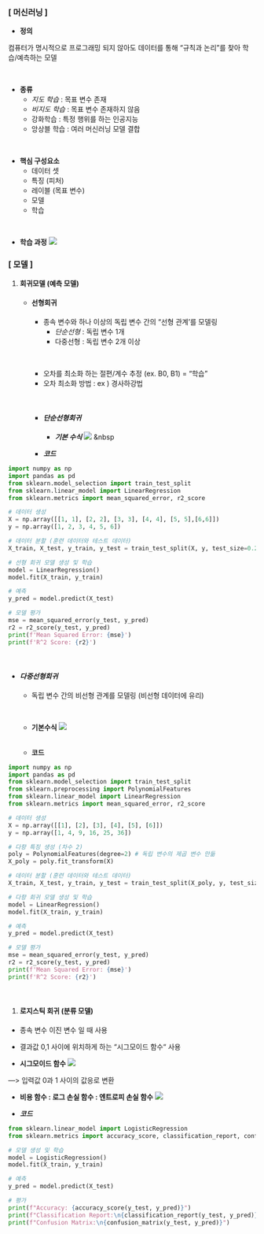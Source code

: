 ### [ 머신러닝 ]

- **정의**

컴퓨터가 명시적으로 프로그래밍 되지 않아도 데이터를 통해 “규칙과 논리”를 찾아 학습/예측하는 모델

&nbsp;

- **종류**
    - *지도 학습* : 목표 변수 존재
    - *비지도 학습* : 목표 변수 존재하지 않음
    - 강화학습 :  특정 행위를 하는 인공지능
    - 앙상블 학습 : 여러 머신러닝 모델 결합

&nbsp;

- **핵심 구성요소**
    - 데이터 셋
    - 특징 (피처)
    - 레이블 (목표 변수)
    - 모델
    - 학습

&nbsp;

- **학습 과정**
![](https://velog.velcdn.com/images/yejingksdpwls/post/ab0cabe0-8e9d-4e50-9156-a765ad3a0da8/image.png)
&nbsp;

### [ 모델 ]

1. **회귀모델 (예측 모델)**
    - #### 선형회귀
        - 종속 변수와 하나 이상의 독립 변수 간의 “선형 관계’를 모델링
            - *단순선형* : 독립 변수 1개
            - 다중선형 : 독립 변수 2개 이상
        
        &nbsp;
        
        - 오차를 최소화 하는 절편/계수 추정 (ex. B0, B1) = “학습”
        - 오차 최소화 방법 : ex ) 경사하강법
        
        &nbsp;
        
        - #### ***단순선형회귀***
            - ***기본 수식***
            ![](https://velog.velcdn.com/images/yejingksdpwls/post/e813e8b9-cd94-4764-ac3f-ff23f411b95e/image.png)
            &nbsp
            
        
        - ***코드***

```python
import numpy as np
import pandas as pd
from sklearn.model_selection import train_test_split
from sklearn.linear_model import LinearRegression
from sklearn.metrics import mean_squared_error, r2_score

# 데이터 생성
X = np.array([[1, 1], [2, 2], [3, 3], [4, 4], [5, 5],[6,6]])
y = np.array([1, 2, 3, 4, 5, 6])

# 데이터 분할 (훈련 데이터와 테스트 데이터)
X_train, X_test, y_train, y_test = train_test_split(X, y, test_size=0.2, random_state=42)

# 선형 회귀 모델 생성 및 학습
model = LinearRegression()
model.fit(X_train, y_train)

# 예측
y_pred = model.predict(X_test)

# 모델 평가
mse = mean_squared_error(y_test, y_pred)
r2 = r2_score(y_test, y_pred)
print(f'Mean Squared Error: {mse}')
print(f'R^2 Score: {r2}')
```

&nbsp;

- #### ***다중선형회귀***
    - 독립 변수 간의 비선형 관계를 모델링 (비선형 데이터에 유리)
    
    &nbsp;
    
    - **기본수식**
    ![](https://velog.velcdn.com/images/yejingksdpwls/post/8d3568c0-c183-49f7-93f2-707586ee036e/image.png)  
    &nbsp;
    
    - **코드**

```python
import numpy as np
import pandas as pd
from sklearn.model_selection import train_test_split
from sklearn.preprocessing import PolynomialFeatures
from sklearn.linear_model import LinearRegression
from sklearn.metrics import mean_squared_error, r2_score

# 데이터 생성
X = np.array([[1], [2], [3], [4], [5], [6]])
y = np.array([1, 4, 9, 16, 25, 36])

# 다항 특징 생성 (차수 2)
poly = PolynomialFeatures(degree=2) # 독립 변수의 제곱 변수 만듦
X_poly = poly.fit_transform(X)

# 데이터 분할 (훈련 데이터와 테스트 데이터)
X_train, X_test, y_train, y_test = train_test_split(X_poly, y, test_size=0.2, random_state=42)

# 다항 회귀 모델 생성 및 학습
model = LinearRegression()
model.fit(X_train, y_train)

# 예측
y_pred = model.predict(X_test)

# 모델 평가
mse = mean_squared_error(y_test, y_pred)
r2 = r2_score(y_test, y_pred)
print(f'Mean Squared Error: {mse}')
print(f'R^2 Score: {r2}')
```
&nbsp;

1. #### **로지스틱 회귀** (분류 모델)
- 종속 변수 이진 변수 일 때 사용
- 결과값 0,1 사이에 위치하게 하는 “시그모이드 함수“ 사용
&nbsp;


- **시그모이드 함수**
![](https://velog.velcdn.com/images/yejingksdpwls/post/f662bb5e-32c6-4f19-bf27-0e5d4c4f43d0/image.png)

—> 입력값 0과 1 사이의 값응로 변환
&nbsp;
&nbsp;

- **비용 함수 : 로그 손실 함수 : 엔트로피 손실 함수**
![](https://velog.velcdn.com/images/yejingksdpwls/post/f6eac4e9-23c4-4b85-9e1d-6f841a3dcd0f/image.png)

- ***코드***

```python
from sklearn.linear_model import LogisticRegression
from sklearn.metrics import accuracy_score, classification_report, confusion_matrix

# 모델 생성 및 학습
model = LogisticRegression()
model.fit(X_train, y_train)

# 예측
y_pred = model.predict(X_test)

# 평가
print(f"Accuracy: {accuracy_score(y_test, y_pred)}")
print(f"Classification Report:\n{classification_report(y_test, y_pred)}")
print(f"Confusion Matrix:\n{confusion_matrix(y_test, y_pred)}")
```